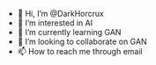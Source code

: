 - 👋 Hi, I’m @DarkHorcrux
- 👀 I’m interested in AI
- 🌱 I’m currently learning GAN
- 💞️ I’m looking to collaborate on GAN
- 📫 How to reach me through email 

<!---
DarkHorcrux/DarkHorcrux is a ✨ special ✨ repository because its `README.md` (this file) appears on your GitHub profile.
You can click the Preview link to take a look at your changes.
--->
